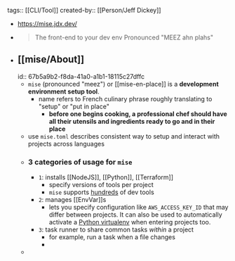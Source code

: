 tags:: [[CLI/Tool]] 
created-by:: [[Person/Jeff Dickey]]

- https://mise.jdx.dev/
- > The front-end to your dev env
  Pronounced "MEEZ ahn plahs"
- ## [[mise/About]]
  id:: 67b5a9b2-f8da-41a0-a1b1-18115c27dffc
	- `mise` (pronounced "meez") or [[mise-en-place]] is a **development environment setup tool**.
		- name refers to French culinary phrase roughly translating to "setup" or "put in place"
			- **before one begins cooking, a professional chef should have all their utensils and ingredients ready to go and in their place**
	- use `mise.toml` describes consistent way to setup and interact with projects across languages
	- ### 3 categories of usage for `mise`
		- `1`: installs [[NodeJS]], [[Python]], [[Terraform]]
			- specify versions of tools per project
			- `mise` supports [hundreds](https://mise.jdx.dev/plugins.html) of dev tools
		- `2`: manages [[EnvVar]]s
			- lets you specify configuration like `AWS_ACCESS_KEY_ID` that may differ between projects. It can also be used to automatically activate a [Python virtualenv](https://mise.jdx.dev/lang/python.html) when entering projects too.
		- `3`: task runner to share common tasks *within* a project
			- for example, run a task when a file changes
			-
	-